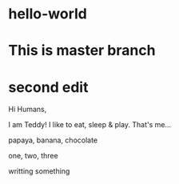 # hello-world
# This is master branch
# second edit
Hi Humans,

I am Teddy! I like to eat, sleep & play. That's me...

papaya, banana, chocolate

one, two, three

writting something
